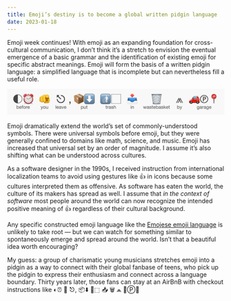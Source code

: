 ```yaml
---
title: Emoji’s destiny is to become a global written pidgin language
date: 2023-01-18
---
```


Emoji week continues! With emoji as an expanding foundation for cross-cultural communication, I don’t think it’s a stretch to envision the eventual emergence of a basic grammar and the identification of existing emoji for specific abstract meanings. Emoji will form the basis of a written pidgin language: a simplified language that is incomplete but can nevertheless fill a useful role.

![](/images/2023/01/beforeYouLeave.png)

Emoji dramatically extend the world’s set of commonly-understood symbols. There were universal symbols before emoji, but they were generally confined to domains like math, science, and music. Emoji has increased that universal set by an order of magnitude. I assume it’s also shifting what can be understood across cultures.

As a software designer in the 1990s, I received instruction from international localization teams to avoid using gestures like 👍 in icons because some cultures interpreted them as offensive. As software has eaten the world, the culture of its makers has spread as well. I assume that _in the context of software_ most people around the world can now recognize the intended positive meaning of 👍 regardless of their cultural background.

Any specific constructed emoji language like the [Emojese emoji language](https://emojese.org) is unlikely to take root — but we can watch for something similar to spontaneously emerge and spread around the world. Isn’t that a beautiful idea worth encouraging?

My guess: a group of charismatic young musicians stretches emoji into a pidgin as a way to connect with their global fanbase of teens, who pick up the pidgin to express their enthusiasm and connect across a language boundary. Thirty years later, those fans can stay at an AirBnB with checkout instructions like ◐⏰ 🫵 ⎋, 📦⬇️ 🚮⬚ 📥 🗑️ ⩕ 🚗Ⓟ📍
